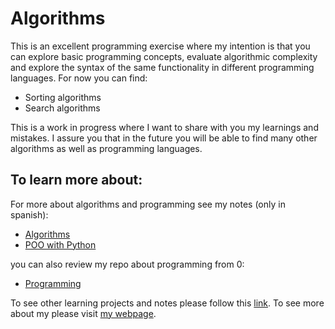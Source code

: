 # Algorithms

This is an excellent programming exercise where my intention is that you can explore basic programming concepts, evaluate algorithmic complexity and explore the syntax of the same functionality in different programming languages. For now you can find:

- Sorting algorithms
- Search algorithms

This is a work in progress where I want to share with you my learnings and mistakes. I assure you that in the future you will be able to find many other algorithms as well as programming languages.

## To learn more about:
For more about algorithms and programming see my notes (only in spanish):

- [Algorithms](https://drive.google.com/file/d/1e72w53UL7udKEjXqQ3TDJ7lvyY1VqcqF/view)
- [POO with Python](https://drive.google.com/file/d/1pud53b66uLaWs0rKYCsoqygSnXZqtWLy/view)

you can also review my repo about programming from 0:

- [Programming](https://github.com/imdiegodev1/RoadTocode)

To see other learning projects and notes please follow this [link](https://imdiego.dev/projects/projects/notes).
To see more about my please visit [my webpage](https://imdiego.dev/).
